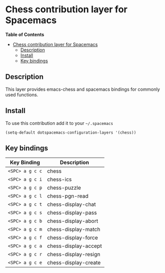 # Chess contribution layer for Spacemacs

<!-- markdown-toc start - Don't edit this section. Run M-x markdown-toc/generate-toc again -->
**Table of Contents**

- [Chess contribution layer for Spacemacs](#chess-contribution-layer-for-spacemacs)
    - [Description](#description)
    - [Install](#install)
    - [Key bindings](#key-bindings)

<!-- markdown-toc end -->

## Description

This layer provides emacs-chess and spacemacs bindings for commonly used
functions.

## Install

To use this contribution add it to your `~/.spacemacs`

```elisp
(setq-default dotspacemacs-configuration-layers '(chess))
```

## Key bindings

Key Binding     | Description
----------------|------------------------------------------------------------
`<SPC> a g c c` | chess
`<SPC> a g c i` | chess-ics
`<SPC> a g c p` | chess-puzzle
`<SPC> a g c l` | chess-pgn-read
`<SPC> a g c t` | chess-display-chat
`<SPC> a g c s` | chess-display-pass
`<SPC> a g c b` | chess-display-abort
`<SPC> a g c m` | chess-display-match
`<SPC> a g c f` | chess-display-force
`<SPC> a g c a` | chess-display-accept
`<SPC> a g c r` | chess-display-resign
`<SPC> a g c e` | chess-display-create
